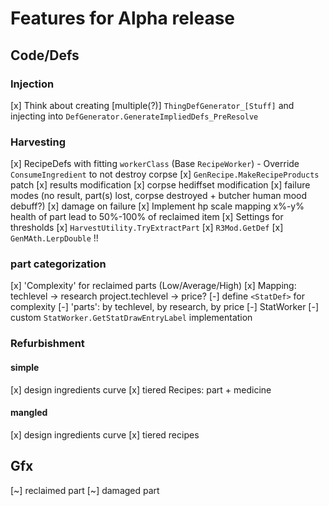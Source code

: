# Features for Alpha release

## Code/Defs

### Injection

[x] Think about creating [multiple(?)] `ThingDefGenerator_[Stuff]` and injecting into `DefGenerator.GenerateImpliedDefs_PreResolve`

### Harvesting

[x] RecipeDefs with fitting `workerClass`  (Base `RecipeWorker`) - Override `ConsumeIngredient` to not destroy corpse
[x] `GenRecipe.MakeRecipeProducts` patch
    [x] results modification
    [x] corpse hediffset modification
    [x] failure modes (no result, part(s) lost, corpse destroyed + butcher human mood debuff?)
        [x] damage on failure
[x] Implement hp scale mapping x%-y% health of part lead to 50%-100% of reclaimed item
    [x] Settings for thresholds
    [x] `HarvestUtility.TryExtractPart`
    [x] `R3Mod.GetDef`
    [x] `GenMAth.LerpDouble` !!

### part categorization

[x] 'Complexity' for reclaimed parts (Low/Average/High)
    [x] Mapping: techlevel -> research project.techlevel -> price?
    [-] define `<StatDef>` for complexity
      [-] 'parts': by techlevel, by research, by price
    [-] StatWorker
      [-] custom `StatWorker.GetStatDrawEntryLabel` implementation

### Refurbishment

#### simple

[x] design ingredients curve
[x] tiered Recipes: part + medicine

#### mangled

[x] design ingredients curve
[x] tiered recipes

## Gfx

[~] reclaimed part
[~] damaged part